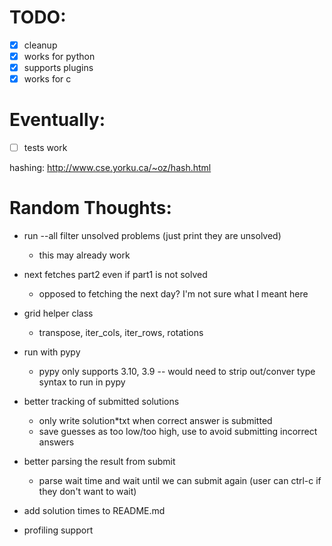 # TODO:
- [x] cleanup
- [x] works for python
- [x] supports plugins
- [x] works for c

# Eventually:
- [ ] tests work

hashing: http://www.cse.yorku.ca/~oz/hash.html

# Random Thoughts:

- run --all filter unsolved problems (just print they are unsolved)
    - this may already work

- next fetches part2 even if part1 is not solved
    - opposed to fetching the next day? I'm not sure what I meant here

- grid helper class
    - transpose, iter_cols, iter_rows, rotations

- run with pypy
    - pypy only supports 3.10, 3.9 -- would need to strip out/conver type syntax to run in pypy

- better tracking of submitted solutions
    - only write solution*txt when correct answer is submitted
    - save guesses as too low/too high, use to avoid submitting incorrect answers

- better parsing the result from submit
    - parse wait time and wait until we can submit again (user can ctrl-c if they don't want to wait)

- add solution times to README.md

- profiling support
